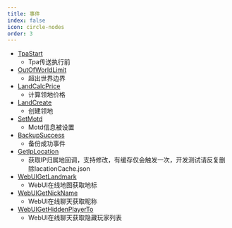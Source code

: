 ```yaml
---
title: 事件
index: false
icon: circle-nodes
order: 3
---
```


- [TpaStart](./TpaStart.md)
  - Tpa传送执行前
- [OutOfWorldLimit](./OutOfWorldLimit.md)
  - 超出世界边界
- [LandCalcPrice](./LandCalcPrice.md)
  - 计算领地价格
- [LandCreate](./LandCreate.md)
  - 创建领地
- [SetMotd](./SetMotd.md)
  - Motd信息被设置
- [BackupSuccess](./BackupSuccess.md)
  - 备份成功事件
- [GetIpLocation](./GetIpLocation.md)
  - 获取IP归属地回调，支持修改，有缓存仅会触发一次，开发测试请反复删除lacationCache.json
- [WebUIGetLandmark](./WebUIGetLandmark.md)
  - WebUI在线地图获取地标
- [WebUIGetNickName](./WebUIGetNickName.md)
  - WebUI在线聊天获取昵称
- [WebUIGetHiddenPlayerTo](./WebUIGetHiddenPlayerTo.md)
  - WebUI在线聊天获取隐藏玩家列表
    